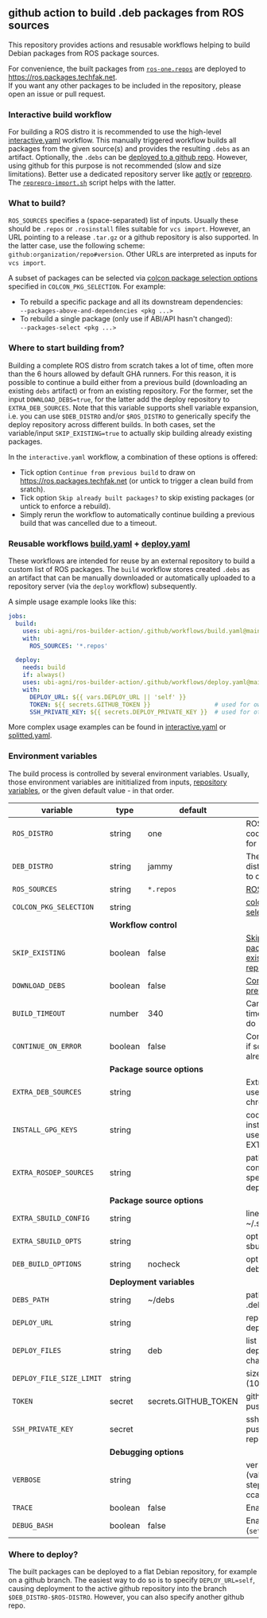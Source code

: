 ## github action to build .deb packages from ROS sources

This repository provides actions and resusable workflows helping to build Debian packages from ROS package sources.

For convenience, the built packages from [`ros-one.repos`](./ros-one.repos) are deployed to https://ros.packages.techfak.net.  
If you want any other packages to be included in the repository, please open an issue or pull request.

### Interactive build workflow

For building a ROS distro it is recommended to use the high-level [interactive.yaml](https://github.com/ubi-agni/ros-builder-action/actions/workflows/interactive.yaml) workflow.
This manually triggered workflow builds all packages from the given source(s) and provides the resulting `.debs` as an artifact. Optionally, the `.debs` can be [deployed to a github repo](#where-to-deploy). However, using github for this purpose is not recommended (slow and size limitations). Better use a dedicated repository server like [aptly](https://www.aptly.info/) or [reprepro](https://wiki.debian.org/SettingUpSignedAptRepositoryWithReprepro). The [`reprepro-import.sh`](reprepro-import.sh) script helps with the latter.

### What to build?

`ROS_SOURCES` specifies a (space-separated) list of inputs. Usually these should be `.repos` or `.rosinstall` files suitable for `vcs import`.
However, an URL pointing to a release `.tar.gz` or a github repository is also supported. In the latter case, use the following scheme: `github:organization/repo#version`. Other URLs are interpreted as inputs for `vcs import`.

A subset of packages can be selected via [colcon package selection options](https://colcon.readthedocs.io/en/released/reference/package-selection-arguments.html) specified in `COLCON_PKG_SELECTION`. <a name="pkg-selection-examples"></a>For example:
- To rebuild a specific package and all its downstream dependencies:  
  `--packages-above-and-dependencies <pkg ...>`
- To rebuild a single package (only use if ABI/API hasn't changed):  
  `--packages-select <pkg ...>`

### Where to start building from?

Building a complete ROS distro from scratch takes a lot of time, often more than the 6 hours allowed by default GHA runners. For this reason, it is possible to continue a build either from a previous build (downloading an existing `debs` artifact) or from an existing repository. For the former, set the input `DOWNLOAD_DEBS=true`, for the latter add the deploy repository to `EXTRA_DEB_SOURCES`. Note that this variable supports shell variable expansion, i.e. you can use `$DEB_DISTRO` and/or `$ROS_DISTRO` to generically specify the deploy repository across different builds.
In both cases, set the variable/input `SKIP_EXISTING=true` to actually skip building already existing packages.

In the `interactive.yaml` workflow, a combination of these options is offered:
- Tick option `Continue from previous build` to draw on https://ros.packages.techfak.net (or untick to trigger a clean build from sratch).
- Tick option `Skip already built packages?` to skip existing packages (or untick to enforce a rebuild).
- Simply rerun the workflow to automatically continue building a previous build that was cancelled due to a timeout.

### Reusable workflows [build.yaml](.github/workflows/build.yaml) + [deploy.yaml](.github/workflows/deploy.yaml)

These workflows are intended for reuse by an external repository to build a custom list of ROS packages. The `build` workflow stores created `.debs` as an artifact that can be manually downloaded or automatically uploaded to a repository server (via the `deploy` workflow) subsequently.

A simple usage example looks like this:

```yaml
jobs:
  build:
    uses: ubi-agni/ros-builder-action/.github/workflows/build.yaml@main
    with:
      ROS_SOURCES: '*.repos'

  deploy:
    needs: build
    if: always()
    uses: ubi-agni/ros-builder-action/.github/workflows/deploy.yaml@main
    with:
      DEPLOY_URL: ${{ vars.DEPLOY_URL || 'self' }}
      TOKEN: ${{ secrets.GITHUB_TOKEN }}                  # used for own repo
      SSH_PRIVATE_KEY: ${{ secrets.DEPLOY_PRIVATE_KEY }}  # used for other repo
```

More complex usage examples can be found in [interactive.yaml](.github/workflows/interactive.yaml) or [splitted.yaml](.github/workflows/splitted.yaml).

### Environment variables

The build process is controlled by several environment variables. Usually, those environment variables are inititialized from inputs, [repository variables](https://docs.github.com/en/actions/learn-github-actions/variables), or the given default value - in that order.

variable               | type   | default   | semantics
-----------------------|--------|-----------|---------------------------------------------------------------------
`ROS_DISTRO`           | string | one       | ROS distribution codename to compile for
`DEB_DISTRO`           | string | jammy     | The Debian/Ubuntu distribution codename to compile for.
`ROS_SOURCES`          | string | `*.repos` | [ROS sources to compile](#what-to-build)
`COLCON_PKG_SELECTION` | string |           | [colcon package selectio argument(s)](#pkg-selection-examples)
|<td colspan=2>**Workflow control**</td>
`SKIP_EXISTING`        | boolean | false    | [Skip (re)building packages already existing in the repository](#where-to-start-building-from)
`DOWNLOAD_DEBS`        | boolean | false    | [Continue building from previous debs artifact?](#where-to-start-building-from)
`BUILD_TIMEOUT`        | number  | 340      | Cancel build after this time, before github will do (minutes)
`CONTINUE_ON_ERROR`    | boolean | false    | Continue building even if some packages already failed
|<td colspan=2>**Package source options**</td>
`EXTRA_DEB_SOURCES`    | string  |          | Extra debian sources to use in host and sbuild chroot
`INSTALL_GPG_KEYS`     | string  |          | code to run for installing GPG keys (for use with EXTRA_DEB_SOURCES)
`EXTRA_ROSDEP_SOURCES` | string  |          | path to a rosdep-compatible yaml file specifying custom dependency mappings
|<td colspan=2>**Package source options**</td>
`EXTRA_SBUILD_CONFIG`  | string  |          | lines to add to ~/.sbuildrc
`EXTRA_SBUILD_OPTS`    | string  |          | options to pass to sbuild on commandline
`DEB_BUILD_OPTIONS`    | string  | nocheck  | options used debian/rules
|<td colspan=2>**Deployment variables**</td>
`DEBS_PATH`            | string  | ~/debs   | path to store generated .debs in
`DEPLOY_URL`           | string  |          | repository URL for deployment
`DEPLOY_FILES`         | string  | deb      | list of file types to deploy: deb, ddeb, dsc, changes
`DEPLOY_FILE_SIZE_LIMIT` | string |         | size limit for files (100M on github)
`TOKEN`                | secret  | secrets.GITHUB_TOKEN | github token for pushing to own repo
`SSH_PRIVATE_KEY`      | secret  |                      | ssh private key for pushing to an external repo
|<td colspan=2>**Debugging options**</td>
`VERBOSE`              | string  |          | verboseness for all (value true) or selected steps (bloom sbuild apt ccache)
`TRACE`                | boolean | false    | Enable function tracing
`DEBUG_BASH`           | boolean | false    | Enable bash debugging (`set -x`) and tracing

### Where to deploy?

The built packages can be deployed to a flat Debian repository, for example on a github branch.
The easiest way to do so is to specify `DEPLOY_URL=self`, causing deployment to the active github repository into the branch `$DEB_DISTRO-$ROS-DISTRO`.
However, you can also specify another github repo.
